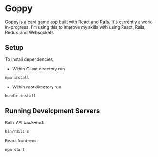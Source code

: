 # Goppy

Goppy is a card game app built with React and Rails. It's currently a work-in-progress. I'm using this to improve my skills with using React, Rails, Redux, and Websockets. 

## Setup

To install dependencies:
- Within Client directory run  
```sh
npm install
``` 
- Within root directory run  
```sh
bundle install
``` 
## Running Development Servers

Rails API back-end:
```sh
bin/rails s
```
React front-end:
```sh
npm start
```